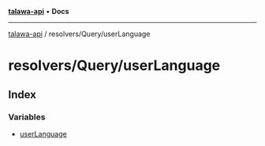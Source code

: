 [**talawa-api**](../../../README.md) • **Docs**

***

[talawa-api](../../../modules.md) / resolvers/Query/userLanguage

# resolvers/Query/userLanguage

## Index

### Variables

- [userLanguage](variables/userLanguage.md)
